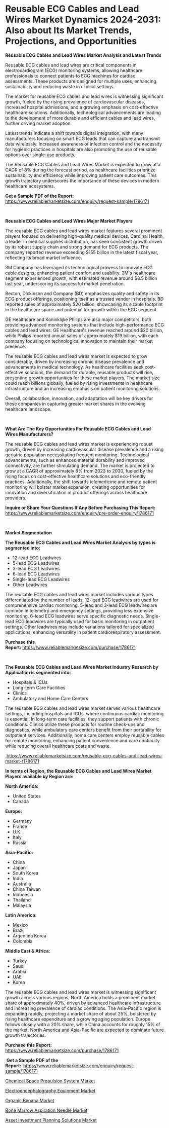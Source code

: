 <p><h1>Reusable ECG Cables and Lead Wires Market Dynamics 2024-2031: Also about Its Market Trends, Projections, and Opportunities</h1></p><p><strong>Reusable ECG Cables and Lead Wires Market Analysis and Latest Trends</strong></p>
<p><p>Reusable ECG cables and lead wires are critical components in electrocardiogram (ECG) monitoring systems, allowing healthcare professionals to connect patients to ECG machines for cardiac assessments. These products are designed for multiple uses, enhancing sustainability and reducing waste in clinical settings. </p><p>The market for reusable ECG cables and lead wires is witnessing significant growth, fueled by the rising prevalence of cardiovascular diseases, increased hospital admissions, and a growing emphasis on cost-effective healthcare solutions. Additionally, technological advancements are leading to the development of more durable and efficient cables and lead wires, further driving market adoption.</p><p>Latest trends indicate a shift towards digital integration, with many manufacturers focusing on smart ECG leads that can capture and transmit data wirelessly. Increased awareness of infection control and the necessity for hygienic practices in hospitals are also promoting the use of reusable options over single-use products.</p><p>The Reusable ECG Cables and Lead Wires Market is expected to grow at a CAGR of 8% during the forecast period, as healthcare facilities prioritize sustainability and efficiency while improving patient care outcomes. This growth trajectory underscores the importance of these devices in modern healthcare ecosystems.</p></p>
<p><strong>Get a Sample PDF of the Report:&nbsp;</strong> <a href="https://www.reliablemarketsize.com/enquiry/request-sample/1786171?utm_campaign=1105&utm_medium=2&utm_source=Github&utm_content=ia&utm_term=09102024&utm_id=reusable-ecg-cables-and-lead-wires">https://www.reliablemarketsize.com/enquiry/request-sample/1786171</a></p>
<p>&nbsp;</p>
<p><strong>Reusable ECG Cables and Lead Wires Major Market Players</strong></p>
<p><p>The reusable ECG cables and lead wires market features several prominent players focused on delivering high-quality medical devices. Cardinal Health, a leader in medical supplies distribution, has seen consistent growth driven by its robust supply chain and strong demand for ECG products. The company reported revenue exceeding $155 billion in the latest fiscal year, reflecting its broad market influence.</p><p>3M Company has leveraged its technological prowess to innovate ECG cable designs, enhancing patient comfort and usability. 3M's healthcare segment experienced growth, with estimated revenue around $8.5 billion last year, underscoring its successful market penetration.</p><p>Becton, Dickinson and Company (BD) emphasizes quality and safety in its ECG product offerings, positioning itself as a trusted vendor in hospitals. BD reported sales of approximately $20 billion, showcasing its sizable footprint in the healthcare space and potential for growth within the ECG segment.</p><p>GE Healthcare and Koninklijke Philips are also major competitors, both providing advanced monitoring systems that include high-performance ECG cables and lead wires. GE Healthcare's revenue reached around $20 billion, while Philips reported annual sales of approximately $19 billion, with each company focusing on technological innovation to maintain their market presence.</p><p>The reusable ECG cables and lead wires market is expected to grow considerably, driven by increasing chronic disease prevalence and advancements in medical technology. As healthcare facilities seek cost-effective solutions, the demand for durable, reusable products will rise, presenting growth opportunities for these market players. The market size could reach billions globally, fueled by rising investments in healthcare infrastructure and an increasing emphasis on patient monitoring solutions. </p><p>Overall, collaboration, innovation, and adaptation will be key drivers for these companies in capturing greater market shares in the evolving healthcare landscape.</p></p>
<p>&nbsp;</p>
<p><strong>What Are The Key Opportunities For Reusable ECG Cables and Lead Wires Manufacturers?</strong></p>
<p><p>The reusable ECG cables and lead wires market is experiencing robust growth, driven by increasing cardiovascular disease prevalence and a rising geriatric population necessitating frequent monitoring. Technological advancements, such as enhanced material durability and improved connectivity, are further stimulating demand. The market is projected to grow at a CAGR of approximately 8% from 2023 to 2030, fueled by the rising focus on cost-effective healthcare solutions and eco-friendly practices. Additionally, the shift towards telemedicine and remote patient monitoring will bolster market expansion, creating opportunities for innovation and diversification in product offerings across healthcare providers.</p></p>
<p><strong>Inquire or Share Your Questions If Any Before Purchasing This Report:</strong> <a href="https://www.reliablemarketsize.com/enquiry/pre-order-enquiry/1786171?utm_campaign=1105&utm_medium=2&utm_source=Github&utm_content=ia&utm_term=09102024&utm_id=reusable-ecg-cables-and-lead-wires">https://www.reliablemarketsize.com/enquiry/pre-order-enquiry/1786171</a></p>
<p>&nbsp;</p>
<p><strong>Market Segmentation</strong></p>
<p><strong>The Reusable ECG Cables and Lead Wires Market Analysis by types is segmented into:</strong></p>
<p><ul><li>12-lead ECG Leadwires</li><li>5-lead ECG Leadwires</li><li>3-lead ECG Leadwires</li><li>6-lead ECG Leadwires</li><li>Single-lead ECG Leadwires</li><li>Other Leadwires</li></ul></p>
<p><p>The reusable ECG cables and lead wires market includes various types differentiated by the number of leads. 12-lead ECG leadwires are used for comprehensive cardiac monitoring. 5-lead and 3-lead ECG leadwires are common in telemetry and emergency settings, providing less extensive monitoring. 6-lead ECG leadwires serve specific diagnostic needs. Single-lead ECG leadwires are typically used for basic monitoring in outpatient settings. Other leadwires may include variations tailored for specialized applications, enhancing versatility in patient cardiorespiratory assessment.</p></p>
<p><strong>Purchase this Report:&nbsp;</strong><a href="https://www.reliablemarketsize.com/purchase/1786171?utm_campaign=1105&utm_medium=2&utm_source=Github&utm_content=ia&utm_term=09102024&utm_id=reusable-ecg-cables-and-lead-wires">https://www.reliablemarketsize.com/purchase/1786171</a></p>
<p>&nbsp;</p>
<p><strong>The Reusable ECG Cables and Lead Wires Market Industry Research by Application is segmented into:</strong></p>
<p><ul><li>Hospitals & ICUs</li><li>Long-term Care Facilities</li><li>Clinics</li><li>Ambulatory and Home Care Centers</li></ul></p>
<p><p>The reusable ECG cables and lead wires market serves various healthcare settings, including hospitals and ICUs, where continuous cardiac monitoring is essential. In long-term care facilities, they support patients with chronic conditions. Clinics utilize these products for routine check-ups and diagnostics, while ambulatory care centers benefit from their portability for outpatient services. Additionally, home care centers employ reusable cables for remote monitoring, enhancing patient convenience and care continuity while reducing overall healthcare costs and waste.</p></p>
<p><a href="https://www.reliablemarketsize.com/reusable-ecg-cables-and-lead-wires-market-r1786171?utm_campaign=1105&utm_medium=2&utm_source=Github&utm_content=ia&utm_term=09102024&utm_id=reusable-ecg-cables-and-lead-wires">&nbsp;https://www.reliablemarketsize.com/reusable-ecg-cables-and-lead-wires-market-r1786171</a></p>
<p><strong>In terms of Region, the Reusable ECG Cables and Lead Wires Market Players available by Region are:</strong></p>
<p>
    <p> <strong> North America: </strong>
        <ul>
            <li>United States</li>
            <li>Canada</li>
        </ul>
        </p> 
    <p> <strong> Europe: </strong>
        <ul>
            <li>Germany</li>
            <li>France</li>
            <li>U.K.</li>
            <li>Italy</li>
            <li>Russia</li>
        </ul>
        </p> 
    <p> <strong> Asia-Pacific: </strong>
        <ul>
            <li>China</li>
            <li>Japan</li>
            <li>South Korea</li>
            <li>India</li>
            <li>Australia</li>
            <li>China Taiwan</li>
            <li>Indonesia</li>
            <li>Thailand</li>
            <li>Malaysia</li>
        </ul>
        </p> 
    <p> <strong> Latin America: </strong>
        <ul>
            <li>Mexico</li>
            <li>Brazil</li>
            <li>Argentina Korea</li>
            <li>Colombia</li>
        </ul>
        </p> 
    <p> <strong> Middle East & Africa: </strong>
        <ul>
            <li>Turkey</li>
            <li>Saudi</li>
            <li>Arabia</li>
            <li>UAE</li>
            <li>Korea</li>
        </ul>
    </p>
    </p>
<p><p>The reusable ECG cables and lead wires market is witnessing significant growth across various regions. North America holds a prominent market share of approximately 40%, driven by advanced healthcare infrastructure and increasing prevalence of cardiac conditions. The Asia-Pacific region is expanding rapidly, projecting a market share of about 25%, bolstered by rising healthcare expenditure and a growing aging population. Europe follows closely with a 20% share, while China accounts for roughly 15% of the market. North America and Asia-Pacific are expected to dominate future growth trajectories.</p></p>
<p><strong>Purchase this Report: </strong><a href="https://www.reliablemarketsize.com/purchase/1786171?utm_campaign=1105&utm_medium=2&utm_source=Github&utm_content=ia&utm_term=09102024&utm_id=reusable-ecg-cables-and-lead-wires">https://www.reliablemarketsize.com/purchase/1786171</a></p>
<p>&nbsp;<strong>Get a Sample PDF of the Report:&nbsp;&nbsp;</strong><a href="https://www.reliablemarketsize.com/enquiry/request-sample/1786171?utm_campaign=1105&utm_medium=2&utm_source=Github&utm_content=ia&utm_term=09102024&utm_id=reusable-ecg-cables-and-lead-wires">https://www.reliablemarketsize.com/enquiry/request-sample/1786171</a></p>
<p><strong></strong></p>
<p><p><a href="https://github.com/wincedvaunebx6/Market-Research-Report-List-1/blob/main/chemical-space-propulsion-system-market.md?utm_campaign=1105&utm_medium=2&utm_source=Github&utm_content=ia&utm_term=09102024&utm_id=reusable-ecg-cables-and-lead-wires">Chemical Space Propulsion System Market</a></p><p><a href="https://www.linkedin.com/pulse/future-electroencephalography-equipment-market-global-forecast-amk0e?utm_campaign=1105&utm_medium=2&utm_source=Github&utm_content=ia&utm_term=09102024&utm_id=reusable-ecg-cables-and-lead-wires">Electroencephalography Equipment Market</a></p><p><a href="https://issuu.com/reportprime-2/docs/organic-banana-market-size-2030.ppt_4f85a27039fba9?utm_campaign=1105&utm_medium=2&utm_source=Github&utm_content=ia&utm_term=09102024&utm_id=reusable-ecg-cables-and-lead-wires">Organic Banana Market</a></p><p><a href="https://www.linkedin.com/pulse/market-forecast-global-bone-marrow-aspiration-needle-trends-d26we?utm_campaign=1105&utm_medium=2&utm_source=Github&utm_content=ia&utm_term=09102024&utm_id=reusable-ecg-cables-and-lead-wires">Bone Marrow Aspiration Needle Market</a></p><p><a href="https://github.com/cleora2ime/Market-Research-Report-List-1/blob/main/asset-investment-planning-solutions-market.md?utm_campaign=1105&utm_medium=2&utm_source=Github&utm_content=ia&utm_term=09102024&utm_id=reusable-ecg-cables-and-lead-wires">Asset Investment Planning Solutions Market</a></p></p>